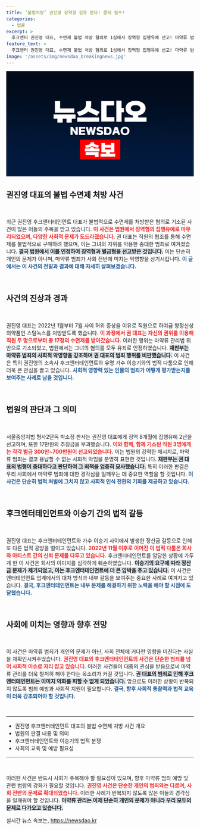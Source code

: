 ```yaml
---
title: ‘불법처방’ 권진영 징역형 집유 받다! 클릭 필수!
categories:
  - 법률
excerpt: >
  후크엔터 권진영 대표, 수면제 불법 처방 혐의로 1심에서 징역형 집행유예 선고! 마약류 범죄의 어두운 주도자로 지목된 그녀의 이야기가 당신을 기다립니다. 클릭해서 더 알아보세요!
feature_text: >
  후크엔터 권진영 대표, 수면제 불법 처방 혐의로 1심에서 징역형 집행유예 선고! 마약류 범죄의 어두운 주도자로 지목된 그녀의 이야기가 당신을 기다립니다. 클릭해서 더 알아보세요!
image: '/assets/img/newsdao_breakingnews.jpg'
---
```


<p><img src="/assets/img/newsdao_breakingnews.jpg" alt="flaretime 속보" /></p>

<h2 data-ke-size="size26">권진영 대표의 불법 수면제 처방 사건</h2>

<p data-ke-size="size16">&nbsp;</p>

<p>최근 권진영 후크엔터테인먼트 대표가 불법적으로 수면제를 처방받은 혐의로 기소된 사건이 많은 이들의 주목을 받고 있습니다. <b><span style="color: #ee2323;">이 사건은 법원에서 징역형의 집행유예로 마무리되었으며, 다양한 사회적 문제가 도드라졌습니다.</span></b> 권 대표는 직원의 협조를 통해 수면제를 불법적으로 구매하려 했으며, 이는 그녀의 지위를 악용한 중대한 범죄로 여겨졌습니다. <b><span style="background-color: #21538527;">결국 법원에서 이를 인정하여 징역형과 벌금형을 선고받은 것입니다.</span></b> 이는 단순히 개인의 문제가 아니며, 마약류 범죄가 사회 전반에 미치는 악영향을 상기시킵니다. <b><span style="color: #1a5490;">이 글에서는 이 사건의 전말과 결과에 대해 자세히 살펴보겠습니다.</span></b></p>

<p data-ke-size="size16">&nbsp;</p>

<h2 data-ke-size="size26">사건의 진상과 경과</h2>

<p data-ke-size="size16">&nbsp;</p>

<p>권진영 대표는 2022년 1월부터 7월 사이 허위 증상을 이유로 직원으로 하여금 향정신성 의약품인 스틸녹스를 처방받도록 했습니다. <b><span style="color: #ee2323;">이 과정에서 권 대표는 자신의 권위를 이용해 직원 두 명으로부터 총 17정의 수면제를 받아갔습니다.</span></b> 이러한 행위는 마약류 관리법 위반으로 기소되었고, 법원에서는 그녀의 혐의를 모두 유죄로 인정하였습니다. <b><span style="background-color: #21538527;">재판부는 마약류 범죄의 사회적 악영향을 강조하며 권 대표의 범죄 행위를 비판했습니다.</span></b> 이 사건은 특히 권진영의 소속사 후크엔터테인먼트와 유명 가수 이승기와의 법적 다툼으로 인해 더욱 큰 관심을 끌고 있습니다. <b><span style="color: #1a5490;">사회적 영향력 있는 인물의 범죄가 어떻게 평가받는지를 보여주는 사례로 남을 것입니다.</span></b></p>

<p data-ke-size="size16">&nbsp;</p>

<h2 data-ke-size="size26">법원의 판단과 그 의미</h2>

<p data-ke-size="size16">&nbsp;</p>

<p>서울중앙지법 형사2단독 박소정 판사는 권진영 대표에게 징역 8개월에 집행유예 2년을 선고하며, 또한 17만원의 추징금을 부과했습니다. <b><span style="color: #ee2323;">이와 함께, 함께 기소된 직원 3명에게는 각각 벌금 300만~700만원이 선고되었습니다.</span></b> 이는 법원의 강력한 메시지로, 마약류 범죄는 결코 용납할 수 없는 사회적 악임을 분명히 표현한 것입니다. <b><span style="background-color: #21538527;">재판부는 권 대표의 범행이 중대하다고 판단하여 그 죄책을 엄중히 묘사했습니다.</span></b> 특히 이러한 판결은 우리 사회에서 마약류 범죄에 대한 경각심을 일깨우는 데 중요한 역할을 할 것입니다. <b><span style="color: #1a5490;">이 사건은 단순히 법적 처벌에 그치지 않고 사회적 인식 전환의 기회를 제공하고 있습니다.</span></b></p>

<p data-ke-size="size16">&nbsp;</p>

<h2 data-ke-size="size26">후크엔터테인먼트와 이승기 간의 법적 갈등</h2>

<p data-ke-size="size16">&nbsp;</p>

<p>권진영 대표는 후크엔터테인먼트와 가수 이승기 사이에서 발생한 정산금 갈등으로 인해 또 다른 법적 공방을 벌이고 있습니다. <b><span style="color: #ee2323;">2022년 11월 이후로 이어진 이 법적 다툼은 회사와 아티스트 간의 신뢰 문제를 다루고 있습니다.</span></b> 후크엔터테인먼트를 암담한 상황에 가두게 한 이 사건은 회사의 이미지를 심각하게 훼손하였습니다. <b><span style="background-color: #21538527;">이승기의 요구에 따라 정산금 문제가 제기되었고, 이는 후크엔터테인먼트에 더 큰 압박을 주고 있습니다.</span></b> 이 사건은 엔터테인먼트 업계에서의 대처 방식과 내부 갈등을 보여주는 중요한 사례로 여겨지고 있습니다. <b><span style="color: #1a5490;">결국, 후크엔터테인먼트는 내부 문제를 해결하기 위한 노력을 해야 할 시점에 도달했습니다.</span></b></p>

<p data-ke-size="size16">&nbsp;</p>

<h2 data-ke-size="size26">사회에 미치는 영향과 향후 전망</h2>

<p data-ke-size="size16">&nbsp;</p>

<p>이 사건은 마약류 범죄가 개인의 문제가 아닌, 사회 전체에 커다란 영향을 미친다는 사실을 재확인시켜주었습니다. <b><span style="color: #ee2323;">권진영 대표와 후크엔터테인먼트의 사건은 단순한 범죄를 넘어 사회적 이슈로 자리 잡고 있습니다.</span></b> 이러한 사건들이 대중의 관심을 받음으로써 마약류 관리를 더욱 철저히 해야 한다는 목소리가 커질 것입니다. <b><span style="background-color: #21538527;">권 대표의 범죄로 인해 후크엔터테인먼트는 이미지 악화를 피할 수 없게 되었습니다.</span></b> 앞으로도 이러한 상황이 반복되지 않도록 범죄 예방과 사회적 지원이 필요합니다. <b><span style="color: #1a5490;">결국, 향후 사회적 통찰력과 법적 교육이 더욱 강조되어야 할 것입니다.</span></b></p>

<p data-ke-size="size16">&nbsp;</p>

<hr>

<ul>
    <li>권진영 후크엔터테인먼트 대표의 불법 수면제 처방 사건 개요</li>
    <li>법원의 판결 내용 및 의미</li>
    <li>후크엔터테인먼트와 이승기의 법적 분쟁</li>
    <li>사회의 교육 및 예방 필요성</li>
</ul>

<hr>

<p data-ke-size="size16">&nbsp;</p>

<p>이러한 사건은 반드시 사회가 주목해야 할 필요성이 있으며, 향후 마약류 범죄 예방 및 관련 법령의 강화가 필요할 것입니다. <b><span style="color: #ee2323;">권진영 사건은 단순한 개인의 범죄와는 다르며, 사회 전반의 문제로 확대되었습니다.</span></b> 이러한 사례가 반복되지 않도록 많은 이들의 경각심을 일깨워야 할 것입니다. <b><span style="background-color: #21538527;">마약류 관리는 이제 단순히 개인의 문제가 아니라 우리 모두의 문제로 다가오고 있습니다.</span></b></p>
실시간 뉴스 속보는, <a href="https://newsdao.kr" rel="dofollow">https://newsdao.kr</a>


